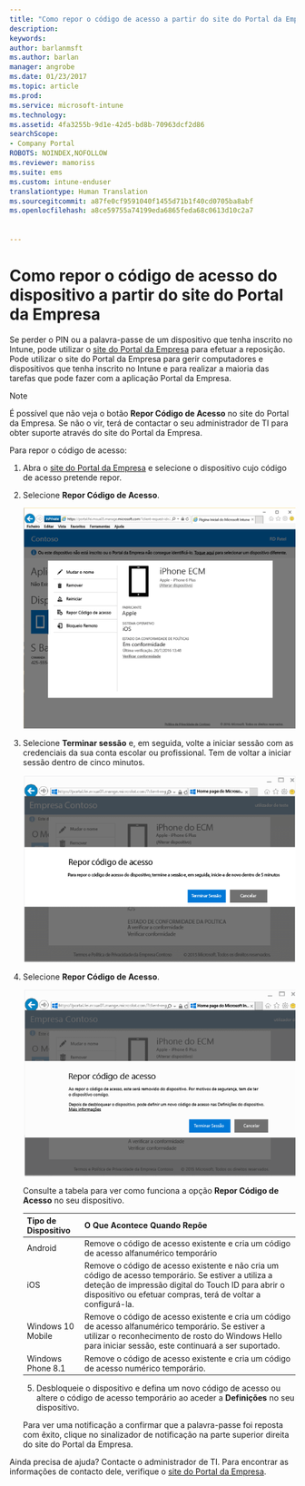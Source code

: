```yaml
---
title: "Como repor o código de acesso a partir do site do Portal da Empresa | Documentos da Microsoft"
description: 
keywords: 
author: barlanmsft
ms.author: barlan
manager: angrobe
ms.date: 01/23/2017
ms.topic: article
ms.prod: 
ms.service: microsoft-intune
ms.technology: 
ms.assetid: 4fa3255b-9d1e-42d5-bd8b-70963dcf2d86
searchScope:
- Company Portal
ROBOTS: NOINDEX,NOFOLLOW
ms.reviewer: mamoriss
ms.suite: ems
ms.custom: intune-enduser
translationtype: Human Translation
ms.sourcegitcommit: a87fe0cf9591040f1455d71b1f40cd0705ba8abf
ms.openlocfilehash: a8ce59755a74199eda6865feda68c0613d10c2a7


---
```


# <a name="how-to-reset-your-device-passcode-from-the-company-portal-website"></a>Como repor o código de acesso do dispositivo a partir do site do Portal da Empresa

Se perder o PIN ou a palavra-passe de um dispositivo que tenha inscrito no Intune, pode utilizar o [site do Portal da Empresa](http://portal.manage.microsoft.com) para efetuar a reposição. Pode utilizar o site do Portal da Empresa para gerir computadores e dispositivos que tenha inscrito no Intune e para realizar a maioria das tarefas que pode fazer com a aplicação Portal da Empresa.

> [!NOTE]
> É possível que não veja o botão **Repor Código de Acesso** no site do Portal da Empresa. Se não o vir, terá de contactar o seu administrador de TI para obter suporte através do site do Portal da Empresa.

Para repor o código de acesso:

1.  Abra o [site do Portal da Empresa](http://portal.manage.microsoft.com) e selecione o dispositivo cujo código de acesso pretende repor.

2.  Selecione **Repor Código de Acesso**.

    ![Informações do dispositivo com o botão Repor Código de Acesso](./media/iwp-screen-with-all-options.png)

3.  Selecione **Terminar sessão** e, em seguida, volte a iniciar sessão com as credenciais da sua conta escolar ou profissional. Tem de voltar a iniciar sessão dentro de cinco minutos.

    ![Mensagem de reposição com botão para terminar sessão](./media/iwp-2-sign-out.png)

4.  Selecione **Repor Código de Acesso**.

    ![Mensagem a explicar o que acontece quando repõe o código de acesso](./media/iwp-3-tap-reset-passcode-after-signin.png)

    Consulte a tabela para ver como funciona a opção **Repor Código de Acesso** no seu dispositivo.

    |Tipo de Dispositivo|O Que Acontece Quando Repõe|
    |------------|-----------|
    |Android|Remove o código de acesso existente e cria um código de acesso alfanumérico temporário|
    |iOS|Remove o código de acesso existente e não cria um código de acesso temporário. Se estiver a utiliza a deteção de impressão digital do Touch ID para abrir o dispositivo ou efetuar compras, terá de voltar a configurá-la.|
    |Windows 10 Mobile|Remove o código de acesso existente e cria um código de acesso alfanumérico temporário. Se estiver a utilizar o reconhecimento de rosto do Windows Hello para iniciar sessão, este continuará a ser suportado.|
    |Windows Phone 8.1|Remove o código de acesso existente e cria um código de acesso numérico temporário.|

    5.  Desbloqueie o dispositivo e defina um novo código de acesso ou altere o código de acesso temporário ao aceder a **Definições** no seu dispositivo.

    Para ver uma notificação a confirmar que a palavra-passe foi reposta com êxito, clique no sinalizador de notificação na parte superior direita do site do Portal da Empresa.

Ainda precisa de ajuda? Contacte o administrador de TI. Para encontrar as informações de contacto dele, verifique o [site do Portal da Empresa](http://portal.manage.microsoft.com).



<!--HONumber=Jan17_HO4-->


